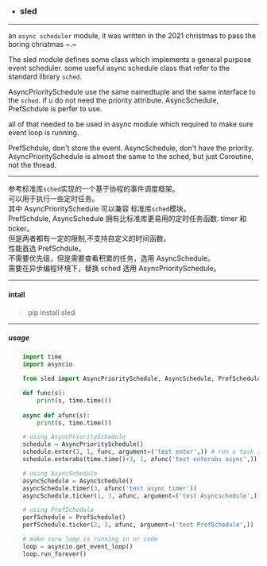 - ### sled

--------------

an `async scheduler` module, it was written in the 2021 christmas to pass the boring christmas ~.~

The sled module defines some class which implements a general purpose event scheduler.
some useful async schedule class that refer to the standard library `sched`.

AsyncPrioritySchedule use the same namedtuple and the same interface to the `sched`.
if u do not need the priority attribute. AsyncSchedule, PrefSchdule is perfer to use.

all of that needed to be used in async module which required to make sure event loop is running.

PrefSchdule, don't store the event.
AsyncSchedule, don't have the priority.
AsyncPrioritySchedule is almost the same to the sched, but just Coroutine, not the thread.

----------------------------------------------------------------------------------------------

参考标准库`sched`实现的一个基于协程的事件调度框架。  
可以用于执行一些定时任务。  
其中 AsyncPrioritySchedule 可以兼容 标准库`sched`模块。  
PrefSchdule, AsyncSchedule 拥有比标准库更易用的定时任务函数. timer 和 ticker。  
但是两者都有一定的限制,不支持自定义的时间函数。  
性能首选 PrefSchdule。  
不需要优先级，但是需要查看积累的任务，选用 AsyncSchedule。  
需要在异步编程环境下，替换 sched 选用 AsyncPrioritySchedule。  

-----------
#### intall
 
 >pip install sled

-------------
##### usage

``` python
    import time
    import asyncio

    from sled import AsyncPrioritySchedule, AsyncSchedule, PrefSchedule

    def func(s):
        print(s, time.time())
        
    async def afunc(s):
        print(s, time.time())

    # using AsyncPrioritySchedule
    schedule = AsyncPrioritySchedule()
    schedule.enter(3, 1, func, argument=('test enter',)) # run a task in laster 3 seconds, priority 1.
    schedule.enterabs(time.time()+3, 1, afunc('test enterabs async',))

    # using AsyncSchedule
    asyncSchedule = AsyncSchedule()
    asyncSchedule.timer(3, afunc('test async timer'))
    asyncSchedule.ticker(1, 3, afunc, argument=('test Asyncschedule',)) # interval is 1, times is 3

    # using PrefSchedule
    perfSchedule = PrefSchedule()
    perfSchedule.ticker(2, 3, afunc, argument=('test PrefSchedule',))

    # make sure loop is running in ur code
    loop = asyncio.get_event_loop()
    loop.run_forever()


```


